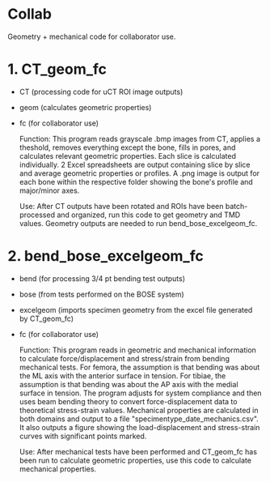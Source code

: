 # Collab
Geometry + mechanical code for collaborator use.

# 1. CT_geom_fc
- CT (processing code for uCT ROI image outputs)
- geom (calculates geometric properties)
- fc (for collaborator use)

  Function: This program reads grayscale .bmp images from CT, applies a theshold,
  removes everything except the bone, fills in pores, and calculates
  relevant geometric properties. Each slice is calculated individually.
  2 Excel spreadsheets are output containing slice by slice and average
  geometric properties or profiles. A .png image is output for each bone
  within the respective folder showing the bone's profile and major/minor
  axes.
  
  Use: After CT outputs have been rotated and ROIs have been batch-processed and 
  organized, run this code to get geometry and TMD values. Geometry outputs are
  needed to run bend_bose_excelgeom_fc.
  
# 2. bend_bose_excelgeom_fc
- bend (for processing 3/4 pt bending test outputs)
- bose (from tests performed on the BOSE system)
- excelgeom (imports specimen geometry from the excel file generated by CT_geom_fc)
- fc (for collaborator use)

  Function: This program reads in geometric and mechanical information to
  calculate force/displacement and stress/strain from bending mechanical tests.
  For femora, the assumption is that bending was about the ML axis with the
  anterior surface in tension. For tibiae, the assumption is that bending was
  about the AP axis with the medial surface in tension. The program adjusts for 
  system compliance and then uses beam bending theory to convert force-displacement 
  data to theoretical stress-strain values.  Mechanical properties are calculated 
  in both domains and output to a file "specimentype_date_mechanics.csv".  It also 
  outputs a figure showing the load-displacement and stress-strain curves with
  significant points marked.
  
  Use: After mechanical tests have been performed and CT_geom_fc has been run to
  calculate geometric properties, use this code to calculate mechanical properties.


